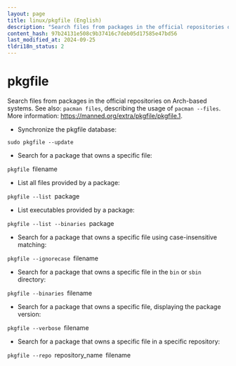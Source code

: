 ```yaml
---
layout: page
title: linux/pkgfile (English)
description: "Search files from packages in the official repositories on Arch-based systems."
content_hash: 97b24131e508c9b37416c7deb05d17585e47bd56
last_modified_at: 2024-09-25
tldri18n_status: 2
---
```

# pkgfile

Search files from packages in the official repositories on Arch-based systems.
See also: `pacman files`, describing the usage of `pacman --files`.
More information: <https://manned.org/extra/pkgfile/pkgfile.1>.

- Synchronize the pkgfile database:

`sudo pkgfile --update`

- Search for a package that owns a specific file:

`pkgfile `<span class="tldr-var badge badge-pill bg-dark-lm bg-white-dm text-white-lm text-dark-dm font-weight-bold">filename</span>

- List all files provided by a package:

`pkgfile --list `<span class="tldr-var badge badge-pill bg-dark-lm bg-white-dm text-white-lm text-dark-dm font-weight-bold">package</span>

- List executables provided by a package:

`pkgfile --list --binaries `<span class="tldr-var badge badge-pill bg-dark-lm bg-white-dm text-white-lm text-dark-dm font-weight-bold">package</span>

- Search for a package that owns a specific file using case-insensitive matching:

`pkgfile --ignorecase `<span class="tldr-var badge badge-pill bg-dark-lm bg-white-dm text-white-lm text-dark-dm font-weight-bold">filename</span>

- Search for a package that owns a specific file in the `bin` or `sbin` directory:

`pkgfile --binaries `<span class="tldr-var badge badge-pill bg-dark-lm bg-white-dm text-white-lm text-dark-dm font-weight-bold">filename</span>

- Search for a package that owns a specific file, displaying the package version:

`pkgfile --verbose `<span class="tldr-var badge badge-pill bg-dark-lm bg-white-dm text-white-lm text-dark-dm font-weight-bold">filename</span>

- Search for a package that owns a specific file in a specific repository:

`pkgfile --repo `<span class="tldr-var badge badge-pill bg-dark-lm bg-white-dm text-white-lm text-dark-dm font-weight-bold">repository_name</span>` `<span class="tldr-var badge badge-pill bg-dark-lm bg-white-dm text-white-lm text-dark-dm font-weight-bold">filename</span>
